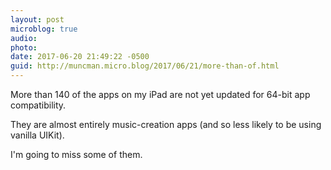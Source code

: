 ```yaml
---
layout: post
microblog: true
audio: 
photo: 
date: 2017-06-20 21:49:22 -0500
guid: http://muncman.micro.blog/2017/06/21/more-than-of.html
---
```

More than 140 of the apps on my iPad are not yet updated for 64-bit app compatibility. 

They are almost entirely music-creation apps (and so less likely to be using vanilla UIKit). 

I'm going to miss some of them. 
